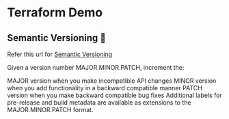 # Terraform Demo

## Semantic Versioning :mage: 

Refer this url for [Semantic Versioning](https://semver.org/)

Given a version number MAJOR.MINOR.PATCH, increment the:

MAJOR version when you make incompatible API changes
MINOR version when you add functionality in a backward compatible manner
PATCH version when you make backward compatible bug fixes
Additional labels for pre-release and build metadata are available as extensions to the MAJOR.MINOR.PATCH format.


